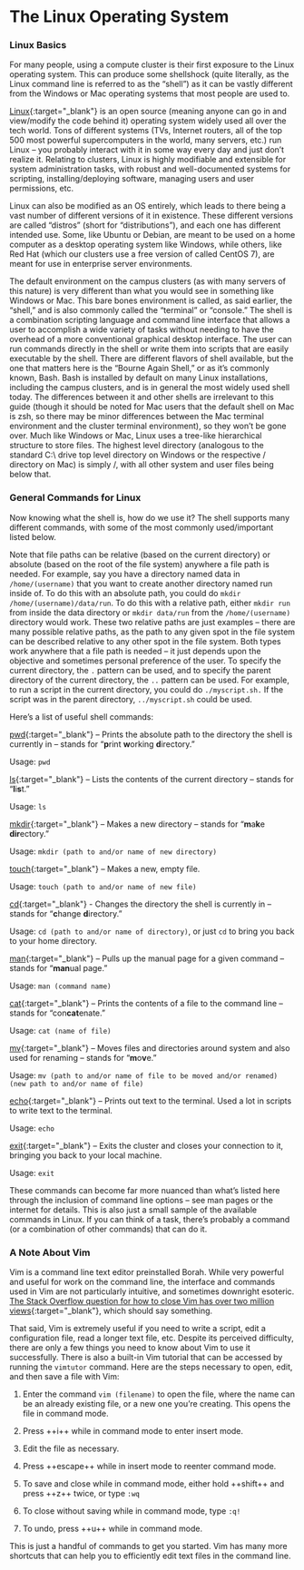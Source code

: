 # The Linux Operating System

### Linux Basics
For many people, using a compute cluster is their first exposure to the Linux operating system.
This can produce some shellshock (quite literally, as the Linux command line is referred to as the “shell”) as it can be vastly different from the Windows or Mac operating systems that most people are used to.

[Linux](https://github.com/torvalds/linux){:target="_blank"} is an open source (meaning anyone can go in and view/modify the code behind it) operating system widely used all over the tech world.
Tons of different systems (TVs, Internet routers, all of the top 500 most powerful supercomputers in the world, many servers, etc.) run Linux – you probably interact with it in some way every day and just don’t realize it.
Relating to clusters, Linux is highly modifiable and extensible for system administration tasks, with robust and well-documented systems for scripting, installing/deploying software, managing users and user permissions, etc.

Linux can also be modified as an OS entirely, which leads to there being a vast number of different versions of it in existence.
These different versions are called “distros” (short for “distributions”), and each one has different intended use.
Some, like Ubuntu or Debian, are meant to be used on a home computer as a desktop operating system like Windows, while others, like Red Hat (which our clusters use a free version of called CentOS 7), are meant for use in enterprise server environments.

The default environment on the campus clusters (as with many servers of this nature) is very different than what you would see in something like Windows or Mac.
This bare bones environment is called, as said earlier, the “shell,” and is also commonly called the “terminal” or “console.”
The shell is a combination scripting language and command line interface that allows a user to accomplish a wide variety of tasks without needing to have the overhead of a more conventional graphical desktop interface.
The user can run commands directly in the shell or write them into scripts that are easily executable by the shell.
There are different flavors of shell available, but the one that matters here is the “Bourne Again Shell,” or as it’s commonly known, Bash.
Bash is installed by default on many Linux installations, including the campus clusters, and is in general the most widely used shell today.
The differences between it and other shells are irrelevant to this guide (though it should be noted for Mac users that the default shell on Mac is zsh, so there may be minor differences between the Mac terminal environment and the cluster terminal environment), so they won’t be gone over.
Much like Windows or Mac, Linux uses a tree-like hierarchical structure to store files.
The highest level directory (analogous to the standard C:\ drive top level directory on Windows or the respective / directory on Mac) is simply /, with all other system and user files being below that.

### General Commands for Linux
Now knowing what the shell is, how do we use it?
The shell supports many different commands, with some of the most commonly used/important listed below.

Note that file paths can be relative (based on the current directory) or absolute (based on the root of the file system) anywhere a file path is needed.
For example, say you have a directory named data in `/home/(username)` that you want to create another directory named run inside of.
To do this with an absolute path, you could do `mkdir /home/(username)/data/run`.
To do this with a relative path, either `mkdir run` from inside the data directory or `mkdir data/run` from the `/home/(username)` directory would work.
These two relative paths are just examples – there are many possible relative paths, as the path to any given spot in the file system can be described relative to any other spot in the file system.
Both types work anywhere that a file path is needed – it just depends upon the objective and sometimes personal preference of the user.
To specify the current directory, the `.` pattern can be used, and to specify the parent directory of the current directory, the `..` pattern can be used.
For example, to run a script in the current directory, you could do `./myscript.sh.`
If the script was in the parent directory, `../myscript.sh` could be used.

Here’s a list of useful shell commands:

[pwd](https://man7.org/linux/man-pages/man1/pwd.1.html){:target="_blank"} – Prints the absolute path to the directory the shell is currently in – stands for “**p**rint **w**orking **d**irectory.”

Usage: `pwd`

[ls](https://man7.org/linux/man-pages/man1/ls.1.html){:target="_blank"} – Lists the contents of the current directory – stands for “**l**i**s**t.”

Usage: `ls`

[mkdir](https://man7.org/linux/man-pages/man1/mkdir.1.html){:target="_blank"} – Makes a new directory – stands for “**m**a**k**e **dir**ectory.”

Usage: `mkdir (path to and/or name of new directory)`

[touch](https://man7.org/linux/man-pages/man1/touch.1.html){:target="_blank"} – Makes a new, empty file.

Usage: `touch (path to and/or name of new file)`

[cd](https://man7.org/linux/man-pages/man1/cd.1p.html){:target="_blank"} - Changes the directory the shell is currently in – stands for “**c**hange **d**irectory.”

Usage: `cd (path to and/or name of directory)`, or just `cd` to bring you back to your home directory.

[man](https://man7.org/linux/man-pages/man1/man.1.html){:target="_blank"} – Pulls up the manual page for a given command – stands for “**man**ual page.”

Usage: `man (command name)`

[cat](https://man7.org/linux/man-pages/man1/cat.1.html){:target="_blank"} – Prints the contents of a file to the command line – stands for “con**cat**enate.”

Usage: `cat (name of file)`

[mv](https://man7.org/linux/man-pages/man1/mv.1.html){:target="_blank"} – Moves files and directories around system and also used for renaming – stands for “**m**o**v**e.”

Usage: `mv (path to and/or name of file to be moved and/or renamed) (new path to and/or name of file)`

[echo](https://man7.org/linux/man-pages/man1/echo.1.html){:target="_blank"} – Prints out text to the terminal.
Used a lot in scripts to write text to the terminal.

Usage: `echo`

[exit](https://man7.org/linux/man-pages/man3/exit.3.html){:target="_blank"} – Exits the cluster and closes your connection to it, bringing you back to your local machine.

Usage: `exit`

These commands can become far more nuanced than what’s listed here through the inclusion of command line options – see man pages or the internet for details.
This is also just a small sample of the available commands in Linux.
If you can think of a task, there’s probably a command (or a combination of other commands) that can do it.

### A Note About Vim
Vim is a command line text editor preinstalled Borah.
While very powerful and useful for work on the command line, the interface and commands used in Vim are not particularly intuitive, and sometimes downright esoteric.
[The Stack Overflow question for how to close Vim has over two million views](https://stackoverflow.com/questions/11828270/how-do-i-exit-the-vim-editor){:target="_blank"}, which should say something.

That said, Vim is extremely useful if you need to write a script, edit a configuration file, read a longer text file, etc.
Despite its perceived difficulty, there are only a few things you need to know about Vim to use it successfully.
There is also a built-in Vim tutorial that can be accessed by running the `vimtutor` command.
Here are the steps necessary to open, edit, and then save a file with Vim:

1. Enter the command `vim (filename)` to open the file, where the name can be an already existing file, or a new one you’re creating.
This opens the file in command mode.

2. Press ++i++ while in command mode to enter insert mode.

3. Edit the file as necessary.

4. Press ++escape++ while in insert mode to reenter command mode.

5. To save and close while in command mode, either hold ++shift++ and press ++z++ twice, or type `:wq`

6. To close without saving while in command mode, type `:q!`

7. To undo, press ++u++ while in command mode.

This is just a handful of commands to get you started.
Vim has many more shortcuts that can help you to efficiently edit text files in the command line.
